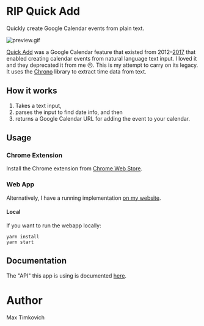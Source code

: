 # RIP Quick Add

Quickly create Google Calendar events from plain text.

![preview.gif](https://raw.githubusercontent.com/mtimkovich/rip_quick_add/main/preview.gif)

[Quick Add][article] was a Google Calendar feature that existed from 2012–[2017][rip] that enabled creating calendar events from natural language text input. I loved it and they deprecated it from me ☹️. This is my attempt to carry on its legacy. It uses the [Chrono][chrono] library to extract time data from text.

## How it works

1. Takes a text input,
2. parses the input to find date info, and then
3. returns a Google Calendar URL for adding the event to your calendar.

## Usage

### Chrome Extension
Install the Chrome extension from [Chrome Web Store][webstore].

### Web App
Alternatively, I have a running implementation [on my website][max].

#### Local
If you want to run the webapp locally:

```
yarn install
yarn start
```

## Documentation

The "API" this app is using is documented [here][docs].

# Author

Max Timkovich

[article]: https://gsuitetips.com/tips/calendar/use-quick-add-to-speed-up-google-calendar-entries/
[docs]: https://github.com/InteractionDesignFoundation/add-event-to-calendar-docs/blob/main/services/google.md#google
[max]: https://timkovi.ch/rip_quick_add
[chrono]: https://github.com/wanasit/chrono
[rip]: https://joshdance.medium.com/i-miss-google-cal-quick-add-d4beee62fd27
[webstore]: https://chrome.google.com/webstore/detail/rip-quick-add/einookkhlkagdckkngcebldmicpilpmk

